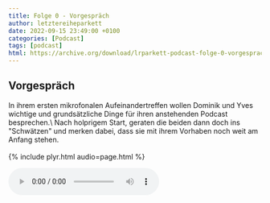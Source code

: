 ```yaml
---
title: Folge 0 - Vorgespräch
author: letztereiheparkett
date: 2022-09-15 23:49:00 +0100
categories: [Podcast]
tags: [podcast]
html: https://archive.org/download/lrparkett-podcast-folge-0-vorgesprach/LRParkett%20Podcast%20Folge%200%20-%20Vorgespr%C3%A4ch.mp3
---
```


## Vorgespräch

In ihrem ersten mikrofonalen Aufeinandertreffen wollen Dominik und Yves wichtige und grundsätzliche Dinge für ihren anstehenden Podcast besprechen.\\
Nach holprigem Start, geraten die beiden dann doch ins "Schwätzen" und merken dabei, dass sie mit ihrem Vorhaben noch weit am Anfang stehen.
<br>
<br>
{% include plyr.html audio=page.html %}

 <audio controls>
  <source src="https://archive.org/download/lrparkett-podcast-folge-0-vorgesprach/LRParkett%20Podcast%20Folge%200%20-%20Vorgespr%C3%A4ch.mp3" type="audio/mpeg">
</audio> 